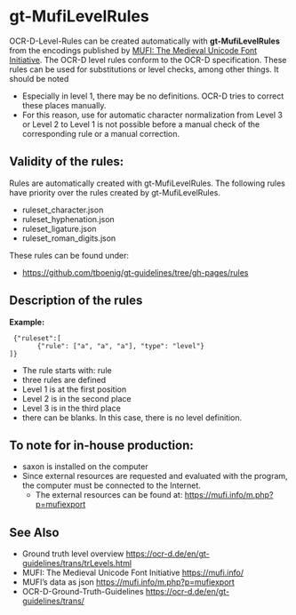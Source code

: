 # gt-MufiLevelRules

OCR-D-Level-Rules can be created automatically with **gt-MufiLevelRules** from the encodings published by [MUFI: The Medieval Unicode Font Initiative](https://mufi.info/m.php?p=mufi). The OCR-D level rules conform to the OCR-D specification. 
These rules can be used for substitutions or level checks, among other things. 
It should be noted 
- Especially in level 1, there may be no definitions. OCR-D tries to correct these places manually. 
- For this reason, use for automatic character normalization from Level 3 or Level 2 to Level 1 is not possible before a manual check of the corresponding rule or a manual correction.

## Validity of the rules:

Rules are automatically created with gt-MufiLevelRules. 
The following rules have priority over the rules created by gt-MufiLevelRules.
- ruleset_character.json
- ruleset_hyphenation.json
- ruleset_ligature.json
- ruleset_roman_digits.json 

These rules can be found under: 
- https://github.com/tboenig/gt-guidelines/tree/gh-pages/rules


## Description of the rules
**Example:**

```
 {"ruleset":[
       {"rule": ["a", "a", "a"], "type": "level"}
]}
```

- The rule starts with: rule
- three rules are defined
- Level 1 is at the first position
- Level 2 is in the second place
- Level 3 is in the third place
- there can be blanks. In this case, there is no level definition. 

## To note for in-house production:
- saxon is installed on the computer
- Since external resources are requested and evaluated with the program, the computer must be connected to the Internet.
  - The external resources can be found at: https://mufi.info/m.php?p=mufiexport


## See Also
- Ground truth level overview https://ocr-d.de/en/gt-guidelines/trans/trLevels.html
- MUFI: The Medieval Unicode Font Initiative https://mufi.info/
- MUFI’s data as json https://mufi.info/m.php?p=mufiexport
- OCR-D-Ground-Truth-Guidelines  https://ocr-d.de/en/gt-guidelines/trans/
